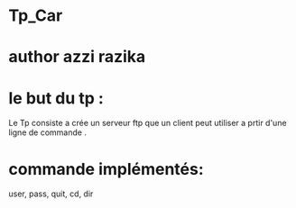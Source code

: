 # Tp_Car
# author azzi razika 

# le but du tp :
Le Tp consiste a crée un serveur ftp que un client peut utiliser a prtir d'une ligne de commande .

# commande implémentés: 
user, pass, quit, cd, dir  
